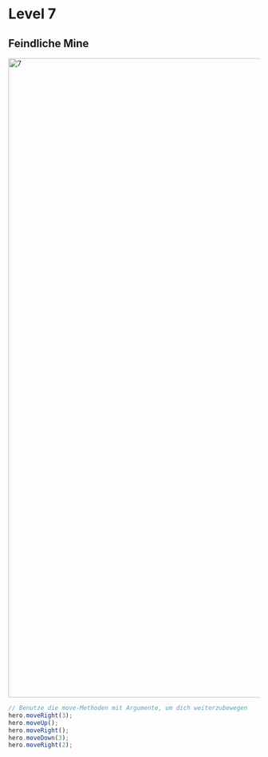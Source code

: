 # Level 7 
## Feindliche Mine 
<img width="1281" alt="7" src="https://github.com/js-elio/praktikum-scharbel/assets/139124222/05d7a21f-4de0-40ff-86e9-b04200db1f5c">

```js
// Benutze die move-Methoden mit Argumente, um dich weiterzubewegen
hero.moveRight(3);
hero.moveUp();
hero.moveRight();
hero.moveDown(3);
hero.moveRight(2);

